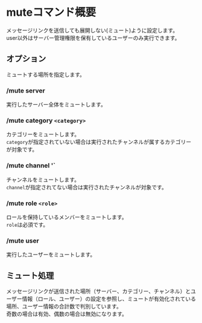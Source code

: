 # muteコマンド概要
メッセージリンクを送信しても展開しない(ミュート)ように設定します。  
user以外はサーバー管理権限を保有しているユーザーのみ実行できます。
## オプション
ミュートする場所を指定します。
### /mute server
実行したサーバー全体をミュートします。
### /mute category `<category>`
カテゴリーをミュートします。  
`category`が指定されていない場合は実行されたチャンネルが属するカテゴリーが対象です。
### /mute channel '<channel>`
チャンネルをミュートします。  
`channel`が指定されてない場合は実行されたチャンネルが対象です。
### /mute role `<role>`
ロールを保持しているメンバーをミュートします。  
`role`は必須です。
### /mute user
実行したユーザーをミュートします。

## ミュート処理
メッセージリンクが送信された場所（サーバー、カテゴリー、チャンネル）とユーザー情報（ロール、ユーザー）の設定を参照し、ミュートが有効化されている場所、ユーザー情報の合計数で判別しています。  
奇数の場合は有効、偶数の場合は無効になります。